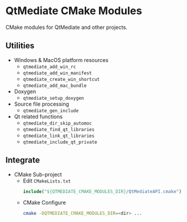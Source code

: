 # QtMediate CMake Modules

CMake modules for QtMediate and other projects.

## Utilities

+ Windows & MacOS platform resources
    + `qtmediate_add_win_rc`
    + `qtmediate_add_win_manifest`
    + `qtmediate_create_win_shortcut`
    + `qtmediate_add_mac_bundle`
+ Doxygen
    + `qtmediate_setup_doxygen`
+ Source file processing
    + `qtmediate_gen_include`
+ Qt related functions
    + `qtmediate_dir_skip_automoc`
    + `qtmediate_find_qt_libraries`
    + `qtmediate_link_qt_libraries`
    + `qtmediate_include_qt_private`

## Integrate

+ CMake Sub-project
    + Edit `CMakeLists.txt`
        ```cmake
        include("${QTMEDIATE_CMAKE_MODULES_DIR}/QtMediateAPI.cmake")
        ```
    + CMake Configure
        ```sh
        cmake -DQTMEDIATE_CMAKE_MODULES_DIR=<dir> ...
        ```